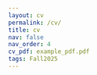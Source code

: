 ```yaml
---
layout: cv
permalink: /cv/
title: cv
nav: false
nav_order: 4
cv_pdf: example_pdf.pdf
tags: Fall2025
---
```

